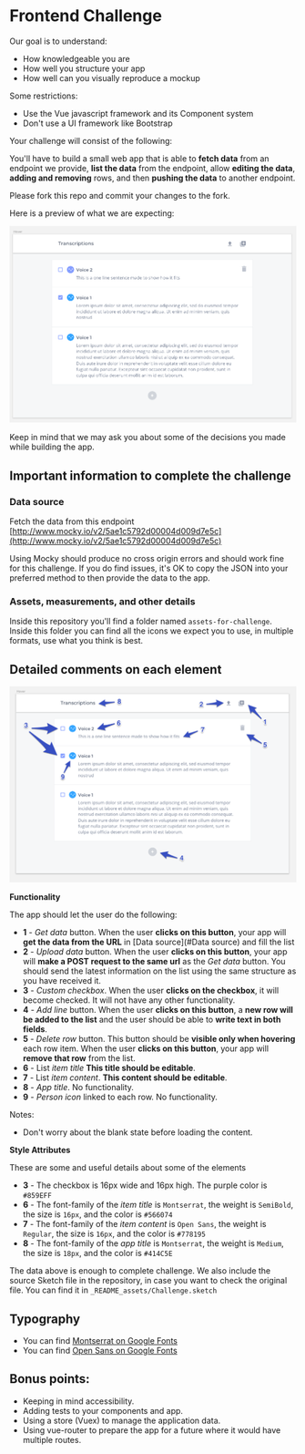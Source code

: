 # Frontend Challenge

Our goal is to understand:
- How knowledgeable you are
- How well you structure your app
- How well can you visually reproduce a mockup

Some restrictions:
- Use the Vue javascript framework and its Component system
- Don't use a UI framework like Bootstrap

Your challenge will consist of the following:

You'll have to build a small web app that is able to **fetch data** from an endpoint we provide, **list the data** from the endpoint, allow **editing the data**, **adding and removing** rows, and then **pushing the data** to another endpoint.

Please fork this repo and commit your changes to the fork.

Here is a preview of what we are expecting:

![Sample](_README_assets/sample.png)

Keep in mind that we may ask you about some of the decisions you made while building the app.

## Important information to complete the challenge

### Data source

Fetch the data from this endpoint [http://www.mocky.io/v2/5ae1c5792d00004d009d7e5c](http://www.mocky.io/v2/5ae1c5792d00004d009d7e5c)

Using Mocky should produce no cross origin errors and should work fine for this challenge. If you do find issues, it's OK to copy the JSON into your preferred method to then provide the data to the app.

### Assets, measurements, and other details

Inside this repository you'll find a folder named `assets-for-challenge`. Inside this folder you can find all the icons we expect you to use, in multiple formats, use what you think is best.

## Detailed comments on each element

![Elements Numbered](_README_assets/challenge-elements-numbered.png)

**Functionality**

The app should let the user do the following:

- **1** - _Get data_ button. When the user **clicks on this button**, your app will **get the data from the URL** in [Data source](#Data source) and fill the list
- **2** - _Upload data_ button. When the user **clicks on this button**, your app will **make a POST request to the same url** as the _Get data_ button. You should send the latest information on the list using the same structure as you have received it.
- **3** - _Custom checkbox_. When the user **clicks on the checkbox**, it will become checked. It will not have any other functionality.
- **4** - _Add line_ button. When the user **clicks on this button**, a **new row will be added to the list** and the user should be able to **write text in both fields**.
- **5** - _Delete row_ button. This button should be **visible only when hovering** each row item. When the user **clicks on this button**, your app will **remove that row** from the list.
- **6** - List _item title_ **This title should be editable**.
- **7** - List _item content_. **This content should be editable**.
- **8** - _App title_. No functionality.
- **9** - _Person icon_ linked to each row. No functionality.

Notes:

- Don't worry about the blank state before loading the content.

**Style Attributes**

These are some and useful details about some of the elements

- **3** - The checkbox is 16px wide and 16px high. The purple color is `#859EFF`
- **6** - The font-family of the _item title_ is `Montserrat`, the weight is `SemiBold`, the size is `16px`, and the color is `#566074`
- **7** - The font-family of the _item content_ is `Open Sans`, the weight is `Regular`, the size is `16px`, and the color is `#778195`
- **8** - The font-family of the _app title_ is `Montserrat`, the weight is `Medium`, the size is `18px`, and the color is `#414C5E`

The data above is enough to complete challenge. We also include the source Sketch file in the repository, in case you want to check the original file. You can find it in `_README_assets/Challenge.sketch`

## Typography

- You can find [Montserrat on Google Fonts](https://fonts.google.com/specimen/Montserrat)
- You can find [Open Sans on Google Fonts](https://fonts.google.com/specimen/Open+Sans)

## Bonus points:

- Keeping in mind accessibility.
- Adding tests to your components and app.
- Using a store (Vuex) to manage the application data.
- Using vue-router to prepare the app for a future where it would have multiple routes.
